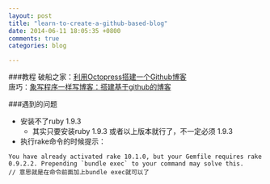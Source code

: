 ```yaml
---
layout: post
title: "learn-to-create-a-github-based-blog"
date: 2014-06-11 18:05:35 +0800
comments: true
categories: blog

---
```


###教程
破船之家：[利用Octopress搭建一个Github博客](http://beyondvincent.com/blog/2013/08/03/108-creating-a-github-blog-using-octopress/)  
唐巧：[象写程序一样写博客：搭建基于github的博客](http://blog.devtang.com/blog/2012/02/10/setup-blog-based-on-github/)  

###遇到的问题
* 安装不了ruby 1.9.3  
	* 其实只要安装ruby 1.9.3 或者以上版本就行了，不一定必须 1.9.3    
* 执行rake命令的时候提示：

```
You have already activated rake 10.1.0, but your Gemfile requires rake 0.9.2.2. Prepending `bundle exec` to your command may solve this.
// 意思就是在命令前面加上bundle exec就可以了
```